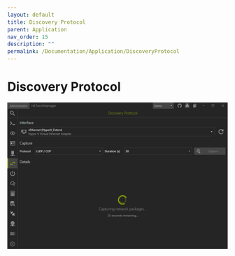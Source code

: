 ```yaml
---
layout: default
title: Discovery Protocol
parent: Application
nav_order: 15
description: ""
permalink: /Documentation/Application/DiscoveryProtocol
---
```



# Discovery Protocol

![DiscoveryProtocol](15_DiscoveryProtocol.png)